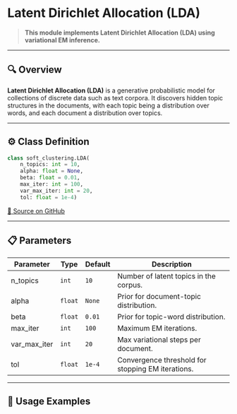 #  Latent Dirichlet Allocation (LDA)

>**This module implements Latent Dirichlet Allocation (LDA) using variational EM inference.**

---

## 🔍 Overview

**Latent Dirichlet Allocation (LDA)** is a generative probabilistic model for collections of discrete data such as text corpora. It discovers hidden topic structures in the documents, with each topic being a distribution over words, and each document a distribution over topics.

---

## ⚙️ Class Definition

```python
class soft_clustering.LDA(
    n_topics: int = 10,
    alpha: float = None,
    beta: float = 0.01,
    max_iter: int = 100,
    var_max_iter: int = 20,
    tol: float = 1e-4)
```

[🔗 Source on GitHub](https://github.com/soft-clustering/soft-clustering/blob/main/soft_clustering/_lda.py#L7)

---

## 📋 Parameters

| Parameter     | Type    | Default | Description                                       |
| ------------- | ------- | ------- | ------------------------------------------------- |
| n\_topics     | `int`   | `10`    | Number of latent topics in the corpus.            |
| alpha         | `float` | `None`  | Prior for document-topic distribution.            |
| beta          | `float` | `0.01`  | Prior for topic-word distribution.                |
| max\_iter     | `int`   | `100`   | Maximum EM iterations.                            |
| var\_max\_iter| `int`   | `20`    | Max variational steps per document.               |
| tol           | `float` | `1e-4`  | Convergence threshold for stopping EM iterations. |

---

## 🚀 Usage Examples


